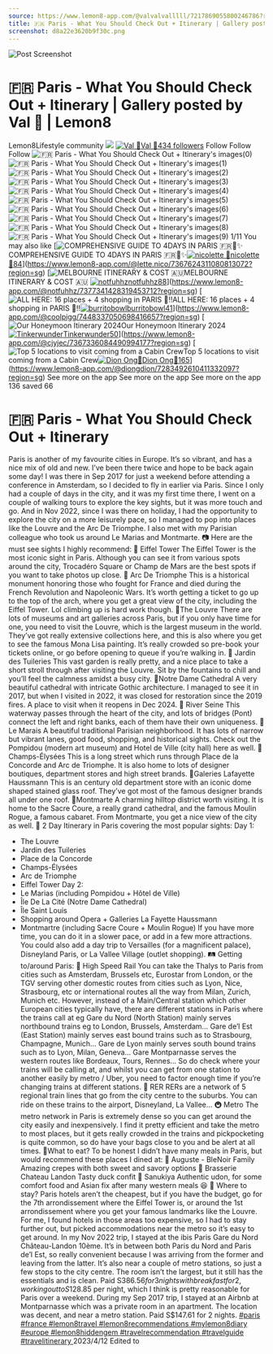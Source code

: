 ```yaml
---
source: https://www.lemon8-app.com/@valvalvalllll/7217869055800246786?region=sg
title: 🇫🇷 Paris - What You Should Check Out + Itinerary | Gallery posted by Val 💛 | Lemon8
screenshot: d8a22e3620b9f30c.png
---
```



![Post Screenshot](d8a22e3620b9f30c.png)
# 🇫🇷 Paris - What You Should Check Out + Itinerary | Gallery posted by Val 💛 | Lemon8
[](https://www.lemon8-app.com/feed/foryou?region=sg)
Lemon8Lifestyle community
[](https://www.lemon8-app.com/search/sug?region=sg)![](https://lemon8.onelink.me/FMQw?pid=website_direct&af_force_dp=false&af_dp=snssdk2657%3A%2F%2Farticle_detail_page%3Fgroup_id%3D7217869055800246786%26pid%3Dwebsite_direct&retargeting=true&ab_version=73512074&af_web_dp=https%3A%2F%2Fplay.google.com%2Fstore%2Fapps%2Fdetails%3Fid%3Dcom.bd.nproject&amp_extra=%7B%22seo_page_id%22%3A%22251116079121996292%22%2C%22traffic_type%22%3A%22website_direct%22%2C%22web_id%22%3A%227481734962862310919%22%2C%22enter_position%22%3A%22smart_banner%22%2C%22enter_page_id%22%3A%227217869055800246786%22%2C%22enter_page_type%22%3A%22article%22%7D)
[![Val 💛](https://p16-lemon8-sign-sg.tiktokcdn.com/user-avatar-alisg/b72f4d33fdc4d4385f69cdae8b236fcf~tplv-sdweummd6v-shrink:120:0:q75.webp?lk3s=66c60501&source=feed_user&x-expires=1744588800&x-signature=wuZQbfwfAs6%2F2HOPeshzToEALnU%3D)](https://www.lemon8-app.com/@valvalvalllll?region=sg)[Val 💛434 followers](https://www.lemon8-app.com/@valvalvalllll?region=sg)
Follow
Follow
Follow
![🇫🇷 Paris - What You Should Check Out + Itinerary's images\(0\)](https://p16-lemon8-sign-sg.tiktokcdn.com/tos-alisg-v-a3e477-sg/8967823a2c754bbbb01fdcc1ae657759~tplv-sdweummd6v-wap-logo-v1:QHZhbHZhbHZhbGxsbGw=:1080:0.webp?lk3s=66c60501&source=wap_large_logo_image&x-expires=1744588800&x-signature=sxHpmeVqMdoYP0kBE3gfY1g2TQ0%3D)
![🇫🇷 Paris - What You Should Check Out + Itinerary's images\(1\)](https://p16-lemon8-sign-sg.tiktokcdn.com/tos-alisg-v-a3e477-sg/ee361121e7854166aa3f7b0bd94151e4~tplv-sdweummd6v-wap-logo-v1:QHZhbHZhbHZhbGxsbGw=:1080:0.webp?lk3s=66c60501&source=wap_large_logo_image&x-expires=1744588800&x-signature=lWVDD9ooZuMnezOLLnIyeILACTU%3D)
![🇫🇷 Paris - What You Should Check Out + Itinerary's images\(2\)](https://p16-lemon8-sign-sg.tiktokcdn.com/tos-alisg-v-a3e477-sg/5883ad89a21847d2b365ba8dfc226656~tplv-sdweummd6v-wap-logo-v1:QHZhbHZhbHZhbGxsbGw=:1080:0.webp?lk3s=66c60501&source=wap_large_logo_image&x-expires=1744588800&x-signature=oa0xIyXOeVfOwit%2BAgqBmt9CHk8%3D)
![🇫🇷 Paris - What You Should Check Out + Itinerary's images\(3\)](https://p16-lemon8-sign-sg.tiktokcdn.com/tos-alisg-v-a3e477-sg/91d82b33946843599ef9c7f194624176~tplv-sdweummd6v-wap-logo-v1:QHZhbHZhbHZhbGxsbGw=:1080:0.webp?lk3s=66c60501&source=wap_large_logo_image&x-expires=1744588800&x-signature=OW5VURYuVEcHtPH12tEHZCjjk6Y%3D)
![🇫🇷 Paris - What You Should Check Out + Itinerary's images\(4\)](https://p16-lemon8-sign-sg.tiktokcdn.com/tos-alisg-v-a3e477-sg/3fe18e2604f9474084739d87c961b15e~tplv-sdweummd6v-wap-logo-v1:QHZhbHZhbHZhbGxsbGw=:1080:0.webp?lk3s=66c60501&source=wap_large_logo_image&x-expires=1744588800&x-signature=kmI84D%2F8DRw5RLsAa1KfZGxuOa4%3D)
![🇫🇷 Paris - What You Should Check Out + Itinerary's images\(5\)](https://p16-lemon8-sign-sg.tiktokcdn.com/tos-alisg-v-a3e477-sg/c6530204706a4f3387da1b5e91a1441a~tplv-sdweummd6v-wap-logo-v1:QHZhbHZhbHZhbGxsbGw=:1080:0.webp?lk3s=66c60501&source=wap_large_logo_image&x-expires=1744588800&x-signature=wQjq8fQX2bmJvG9%2B0wg94oFERwc%3D)
![🇫🇷 Paris - What You Should Check Out + Itinerary's images\(6\)](https://p16-lemon8-sign-sg.tiktokcdn.com/tos-alisg-v-a3e477-sg/6ed10f0bcff94ab8ad4cb562e7205188~tplv-sdweummd6v-wap-logo-v1:QHZhbHZhbHZhbGxsbGw=:1080:0.webp?lk3s=66c60501&source=wap_large_logo_image&x-expires=1744588800&x-signature=p7zL7jKDPwI0IPj8ed5XbgMpXBs%3D)
![🇫🇷 Paris - What You Should Check Out + Itinerary's images\(7\)](https://p19-lemon8-sign-sg.tiktokcdn.com/tos-alisg-v-a3e477-sg/3371f1c0146c441eaea02baab5d029dd~tplv-sdweummd6v-wap-logo-v1:QHZhbHZhbHZhbGxsbGw=:1080:0.webp?lk3s=66c60501&source=wap_large_logo_image&x-expires=1744588800&x-signature=QV8bw6kiQRMdL%2BALowOXy0IXRo4%3D)
![🇫🇷 Paris - What You Should Check Out + Itinerary's images\(8\)](https://p16-lemon8-sign-sg.tiktokcdn.com/tos-alisg-v-a3e477-sg/27edfaff7670421a8ed69b554dcb419f~tplv-sdweummd6v-wap-logo-v1:QHZhbHZhbHZhbGxsbGw=:1080:0.webp?lk3s=66c60501&source=wap_large_logo_image&x-expires=1744588800&x-signature=E0FGz5SL1YgKiW87A2OPHc8uwlk%3D)
![🇫🇷 Paris - What You Should Check Out + Itinerary's images\(9\)](https://p16-lemon8-sign-sg.tiktokcdn.com/tos-alisg-v-a3e477-sg/b6a697552eb248b38c704bf310100ad6~tplv-sdweummd6v-wap-logo-v1:QHZhbHZhbHZhbGxsbGw=:1080:0.webp?lk3s=66c60501&source=wap_large_logo_image&x-expires=1744588800&x-signature=aWcxuD8rWS9LZRZ2a%2Fu0YJIwC34%3D)
1/11
You may also like
[![COMPREHENSIVE GUIDE TO 4DAYS IN PARIS 🇫🇷🥐✨](https://p16-lemon8-sign-sg.tiktokcdn.com/tos-alisg-v-a3e477-sg/o4eX2A8I2AneL3DQWAAimgAfQTbYQtGRypeGLJ~tplv-sdweummd6v-shrink:640:0:q50.webp?lk3s=66c60501&source=seo_middle_feed_list&x-expires=1773532800&x-signature=G4N0TPgOUFUGaLGjSAeVUmzZhsU%3D)COMPREHENSIVE GUIDE TO 4DAYS IN PARIS 🇫🇷🥐✨[![nicolette 🌿](https://p16-lemon8-sign-sg.tiktokcdn.com/user-avatar-alisg/739e98dfe0ffa105e666db62754bb228~tplv-sdweummd6v-shrink:120:0:q75.jpeg?lk3s=66c60501&source=feed_user&x-expires=1744588800&x-signature=%2B5ugHUWp2w5uuoQHfllbmxTOyrk%3D)nicolette 🌿84](https://www.lemon8-app.com/@lette.nico?region=sg)](https://www.lemon8-app.com/@lette.nico/7367624311080813072?region=sg)
[![MELBOURNE ITINERARY & COST 🇦🇺 ](https://p16-lemon8-sign-sg.tiktokcdn.com/tos-alisg-v-a3e477-sg/o0AIgi4A2qDEzElfhA2MBMX41lRBeCi4QdFBa8~tplv-sdweummd6v-shrink:640:0:q50.webp?lk3s=66c60501&source=seo_middle_feed_list&x-expires=1773532800&x-signature=s6Fj%2FPbQKXlsdX6D6hqZXX%2BSnYM%3D)MELBOURNE ITINERARY & COST 🇦🇺 [![notfuhhz](https://p16-lemon8-sign-sg.tiktokcdn.com/user-avatar-alisg/6b74e105e87c1d5e88f8b48e99b5e83f~tplv-sdweummd6v-shrink:120:0:q75.jpeg?lk3s=66c60501&source=feed_user&x-expires=1744588800&x-signature=b%2B0AH9Kw2CRIsyNVtaV5ljN0bzA%3D)notfuhhz88](https://www.lemon8-app.com/@notfuhhz?region=sg)](https://www.lemon8-app.com/@notfuhhz/7377341428319453712?region=sg)
[![ALL HERE: 16 places + 4 shopping in PARIS 🫢‼️](https://p16-lemon8-sign-sg.tiktokcdn.com/tos-alisg-v-a3e477-sg/oo40NAAZzBB5XdadC3iighBuerE2H1AIEGfnQu~tplv-sdweummd6v-shrink:640:0:q50.webp?lk3s=66c60501&source=seo_middle_feed_list&x-expires=1773532800&x-signature=ZxWL2mbLGItTdZ007f2NzeJ0i6U%3D)ALL HERE: 16 places + 4 shopping in PARIS 🫢‼️[![burritobowl](https://p16-lemon8-sign-sg.tiktokcdn.com/user-avatar-alisg/b303ccd8aaef745a9f5cf2d1f96124d3~tplv-sdweummd6v-shrink:120:0:q75.jpeg?lk3s=66c60501&source=feed_user&x-expires=1744588800&x-signature=016hXVByeZGaI2SB%2F3d2QH%2FR4%2B4%3D)burritobowl41](https://www.lemon8-app.com/@coolpigg?region=sg)](https://www.lemon8-app.com/@coolpigg/7448337050698416657?region=sg)
[![Our Honeymoon Itinerary 2024](https://p16-lemon8-sign-sg.tiktokcdn.com/tos-alisg-v-a3e477-sg/oUsOAGPIQALBGMZe2Ai8DAYeEB2RfTJ8IQeJAw~tplv-sdweummd6v-shrink:640:0:q50.webp?lk3s=66c60501&source=seo_middle_feed_list&x-expires=1773532800&x-signature=dzPFY%2B1OctCHCAQHpLKDm4H%2BtF0%3D)Our Honeymoon Itinerary 2024[![Tinkerwunder](https://p16-lemon8-sign-sg.tiktokcdn.com/user-avatar-alisg/9045c137b081e08f83efae59b86a88c5~tplv-sdweummd6v-shrink:120:0:q75.jpeg?lk3s=66c60501&source=feed_user&x-expires=1744588800&x-signature=EEWruftxhIPp7jXFfGrSE3C2YnY%3D)Tinkerwunder50](https://www.lemon8-app.com/@cjyjec?region=sg)](https://www.lemon8-app.com/@cjyjec/7367336084490994177?region=sg)
[![Top 5 locations to visit coming from a Cabin Crew](https://p16-lemon8-sign-sg.tiktokcdn.com/tos-alisg-v-a3e477-sg/o8bxAUWAClneIgDPVxueq93nCkAyFQtoqUQEAB~tplv-sdweummd6v-shrink:640:0:q50.webp?lk3s=66c60501&source=seo_middle_feed_list&x-expires=1773532800&x-signature=8s%2FMfL8mH%2FAkVEY6Fs8pwq4cHn8%3D)Top 5 locations to visit coming from a Cabin Crew[![Dion Ong🦕](https://p16-lemon8-sign-sg.tiktokcdn.com/user-avatar-alisg/d2e1bc5202479dc75f6e79dab8ddfb93~tplv-sdweummd6v-shrink:120:0:q75.jpeg?lk3s=66c60501&source=feed_user&x-expires=1744588800&x-signature=Blc%2BwfBb%2B0KY%2BLvLHVahtbAEd4I%3D)Dion Ong🦕165](https://www.lemon8-app.com/@diongdion?region=sg)](https://www.lemon8-app.com/@diongdion/7283492610411332097?region=sg)
See more on the app
See more on the app
See more on the app
136 saved
66
# 🇫🇷 Paris - What You Should Check Out + Itinerary
Paris is another of my favourite cities in Europe. It’s so vibrant, and has a nice mix of old and new. I’ve been there twice and hope to be back again some day!
I was there in Sep 2017 for just a weekend before attending a conference in Amsterdam, so I decided to fly in earlier via Paris. Since I only had a couple of days in the city, and it was my first time there, I went on a couple of walking tours to explore the key sights, but it was more touch and go.
And in Nov 2022, since I was there on holiday, I had the opportunity to explore the city on a more leisurely pace, so I managed to pop into places like the Louvre and the Arc De Triomphe. I also met with my Parisian colleague who took us around Le Marias and Montmarte.
📷 Here are the must see sights I highly recommend:
📍 Eiffel Tower
The Eiffel Tower is the most iconic sight in Paris. Although you can see it from various spots around the city, Trocadéro Square or Champ de Mars are the best spots if you want to take photos up close.
📍 Arc De Triomphe
This is a historical monument honoring those who fought for France and died during the French Revolution and Napoleonic Wars. It’s worth getting a ticket to go up to the top of the arch, where you get a great view of the city, including the Eiffel Tower. Lol climbing up is hard work though.
📍The Louvre
There are lots of museums and art galleries across Paris, but if you only have time for one, you need to visit the Louvre, which is the largest museum in the world. They’ve got really extensive collections here, and this is also where you get to see the famous Mona Lisa painting. It’s really crowded so pre-book your tickets online, or go before opening to queue if you’re walking in.
📍 Jardin des Tuileries
This vast garden is really pretty, and a nice place to take a short stroll through after visiting the Louvre. Sit by the fountains to chill and you’ll feel the calmness amidst a busy city.
📍Notre Dame Cathedral 
A very beautiful cathedral with intricate Gothic architecture. I managed to see it in 2017, but when I visited in 2022, it was closed for restoration since the 2019 fires. A place to visit when it reopens in Dec 2024.
📍 River Seine
This waterway passes through the heart of the city, and lots of bridges (Pont) connect the left and right banks, each of them have their own uniqueness. 
📍 Le Marais
A beautiful traditional Parisian neighborhood. It has lots of narrow but vibrant lanes, good food, shopping, and historical sights. Check out the Pompidou (modern art museum) and Hotel de Ville (city hall) here as well.
📍 Champs-Élysées
This is a long street which runs through Place de la Concorde and Arc de Triomphe. It is also home to lots of designer boutiques, department stores and high street brands. 
📍Galeries Lafayette Haussmann
This is an century old department store with an iconic dome shaped stained glass roof. They’ve got most of the famous designer brands all under one roof.
📍Montmarte
A charming hilltop district worth visiting. It is home to the Sacre Coure, a really grand cathedral, and the famous Moulin Rogue, a famous cabaret. From Montmarte, you get a nice view of the city as well.
📝 2 Day Itinerary in Paris covering the most popular sights:
Day 1:
- The Louvre
- Jardin des Tuileries
- Place de la Concorde 
- Champs-Élysées
- Arc de Triomphe
- Eiffel Tower
Day 2:
- Le Marias (including Pompidou + Hôtel de Ville)
- Île De La Cité (Notre Dame Cathedral)
- Île Saint Louis
- Shopping around Opera + Galleries La Fayette Haussmann
- Montmartre (including Sacre Coure + Moulin Rogue)
If you have more time, you can do it in a slower pace, or add in a few more attractions. You could also add a day trip to Versailles (for a magnificent palace), Disneyland Paris, or La Vallee Village (outlet shopping).
🛤️ Getting to/around Paris:
🚆 High Speed Rail
You can take the Thalys to Paris from cities such as Amsterdam, Brussels etc, Eurostar from London, or the TGV serving other domestic routes from cities such as Lyon, Nice, Strasbourg, etc or international routes all the way from Milan, Zurich, Munich etc.
However, instead of a Main/Central station which other European cities typically have, there are different stations in Paris where the trains call at eg Gare du Nord (North Station) mainly serves northbound trains eg to London, Brussels, Amsterdam… Gare de’l Est (East Station) mainly serves east bound trains such as to Strasbourg, Champagne, Munich… Gare de Lyon mainly serves south bound trains such as to Lyon, Milan, Geneva… Gare Montparnasse serves the western routes like Bordeaux, Tours, Rennes… 
So do check where your trains will be calling at, and whilst you can get from one station to another easily by metro / Uber, you need to factor enough time if you’re changing trains at different stations.
🚊 RER
RERs are a network of 5 regional train lines that go from the city centre to the suburbs. You can ride on these trains to the airport, Disneyland, La Vallee… 
🚇 Metro
The metro network in Paris is extremely dense so you can get around the city easily and inexpensively. I find it pretty efficient and take the metro to most places, but it gets really crowded in the trains and pickpocketing is quite common, so do have your bags close to you and be alert at all times.
🍴What to eat?
To be honest I didn’t have many meals in Paris, but would recommend these places I dined at:
🥞 Auguste - BleNoir Family
Amazing crepes with both sweet and savory options
🍗 Brasserie Chateau Landon
Tasty duck confit
🍜 Sanukiya
Authentic udon, for some comfort food and Asian fix after many western meals 😆
🏨 Where to stay?
Paris hotels aren’t the cheapest, but if you have the budget, go for the 7th arrondissement where the Eiffel Tower is, or around the 1st arrondissement where you get your famous landmarks like the Louvre.
For me, I found hotels in those areas too expensive, so I had to stay further out, but picked accommodations near the metro so it’s easy to get around.
In my Nov 2022 trip, I stayed at the ibis Paris Gare du Nord Château-Landon 10ème. It’s in between both Paris du Nord and Paris de’l Est, so really convenient because I was arriving from the former and leaving from the latter. It’s also near a couple of metro stations, so just a few stops to the city centre. The room isn’t the largest, but it still has the essentials and is clean. Paid S$386.56 for 3 nights with breakfast for 2, working out to S$128.85 per night, which I think is pretty reasonable for Paris over a weekend.
During my Sep 2017 trip, I stayed at an Airbnb at Montparnasse which was a private room in an apartment. The location was decent, and near a metro station. Paid S$147.61 for 2 nights.
[#paris ](https://www.lemon8-app.com/topic/7199953620581695493?region=sg)[#france ](https://www.lemon8-app.com/topic/7205086327904223238?region=sg)[#lemon8travel ](https://www.lemon8-app.com/topic/7198471913272885253?region=sg)[#lemon8recommendations ](https://www.lemon8-app.com/topic/7199523191537582085?region=sg)[#mylemon8diary ](https://www.lemon8-app.com/topic/7210370730440556545?region=sg)[#europe ](https://www.lemon8-app.com/topic/7198471913272852485?region=sg)[#lemon8hiddengem ](https://www.lemon8-app.com/topic/7095668228357210113?region=sg)
[#travelrecommendation ](https://www.lemon8-app.com/topic/7179255932768239621?region=sg)[#travelguide ](https://www.lemon8-app.com/topic/7086720246836379649?region=sg)[#travelitinerary ](https://www.lemon8-app.com/topic/7212984512991723525?region=sg)
2023/4/12 Edited to
#
